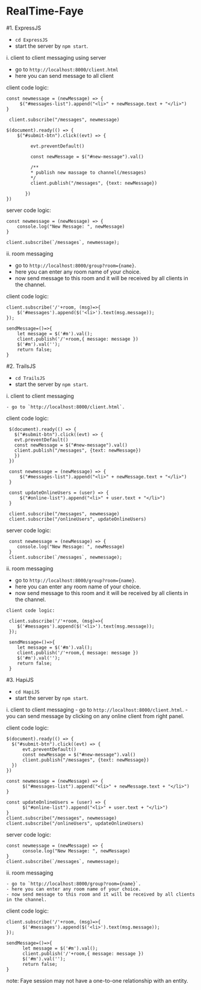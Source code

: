 # RealTime-Faye

#1. ExpressJS
  - `cd ExpressJS`
  - start the server by `npm start`.

  i. client to client messaging using server

   - go to `http://localhost:8000/client.html`
   - here you can send message to all client

   client code logic:

    const newmessage = (newMessage) => {
         $("#messages-list").append("<li>" + newMessage.text + "</li>")
    }

     client.subscribe("/messages", newmessage)

    $(document).ready(() => {
        $("#submit-btn").click((evt) => {

             evt.preventDefault()

             const newMessage = $("#new-message").val()

             /**
             * publish new massage to channel(/messages)
             */
             client.publish("/messages", {text: newMessage})

           })
    })

   server code logic:

    const newmessage = (newMessage) => {
        console.log("New Message: ", newMessage)
    }

    client.subscribe(`/messages`, newmessage);


  ii. room messaging

   - go to `http://localhost:8000/group?room={name}`.
   - here you can enter any room name of your choice.
   - now send message to this room and it will be received by all clients in the channel.

   client code logic:

    client.subscribe('/'+room, (msg)=>{
        $('#messages').append($('<li>').text(msg.message));
    });

    sendMessage=()=>{
        let message = $('#m').val();
        client.publish('/'+room,{ message: message })
        $('#m').val('');
        return false;
    }

 #2. TrailsJS
   - `cd TrailsJS`
   - start the server by `npm start`.

  i. client to client messaging

    - go to `http://localhost:8000/client.html`.

   client code logic:

     $(document).ready(() => {
       $("#submit-btn").click((evt) => {
       evt.preventDefault()
       const newMessage = $("#new-message").val()
       client.publish("/messages", {text: newMessage})
       })
     })

     const newmessage = (newMessage) => {
         $("#messages-list").append("<li>" + newMessage.text + "</li>")
     }

     const updateOnlineUsers = (user) => {
         $("#online-list").append("<li>" + user.text + "</li>")
     }

     client.subscribe("/messages", newmessage)
     client.subscribe("/onlineUsers", updateOnlineUsers)

   server code logic:

     const newmessage = (newMessage) => {
        console.log("New Message: ", newMessage)
     }
     client.subscribe(`/messages`, newmessage);


   ii. room messaging
   - go to `http://localhost:8000/group?room={name}`.
   - here you can enter any room name of your choice.
   - now send message to this room and it will be received by all clients in the channel.

    client code logic:

     client.subscribe('/'+room, (msg)=>{
        $('#messages').append($('<li>').text(msg.message));
     });

     sendMessage=()=>{
        let message = $('#m').val();
        client.publish('/'+room,{ message: message })
        $('#m').val('');
        return false;
     }

 #3. HapiJS
   - `cd HapiJS`
   - start the server by `npm start`.

   i. client to client messaging
    - go to `http://localhost:8000/client.html`.
    - you can send message by clicking on any online client from right panel.

   client code logic:

    $(document).ready(() => {
      $("#submit-btn").click((evt) => {
          evt.preventDefault()
          const newMessage = $("#new-message").val()
          client.publish("/messages", {text: newMessage})
      })
    })

    const newmessage = (newMessage) => {
          $("#messages-list").append("<li>" + newMessage.text + "</li>")
    }

    const updateOnlineUsers = (user) => {
          $("#online-list").append("<li>" + user.text + "</li>")
    }
    client.subscribe("/messages", newmessage)
    client.subscribe("/onlineUsers", updateOnlineUsers)

   server code logic:

    const newmessage = (newMessage) => {
          console.log("New Message: ", newMessage)
    }
    client.subscribe(`/messages`, newmessage);

   ii. room messaging

    - go to `http://localhost:8000/group?room={name}`.
    - here you can enter any room name of your choice.
    - now send message to this room and it will be received by all clients in the channel.

   client code logic:

    client.subscribe('/'+room, (msg)=>{
          $('#messages').append($('<li>').text(msg.message));
    });

    sendMessage=()=>{
          let message = $('#m').val();
          client.publish('/'+room,{ message: message })
          $('#m').val('');
          return false;
    }

note: Faye session may not have a one-to-one relationship with an entity.